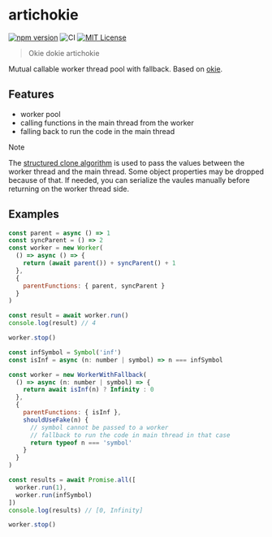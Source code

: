 # artichokie

[![npm version](https://badge.fury.io/js/artichokie.svg)](https://badge.fury.io/js/artichokie) ![CI](https://github.com/sapphi-red/artichokie/workflows/CI/badge.svg) [![MIT License](http://img.shields.io/badge/license-MIT-blue.svg?style=flat)](LICENSE)

> Okie dokie artichokie

Mutual callable worker thread pool with fallback. Based on [okie](https://github.com/yyx990803/okie).

## Features

- worker pool
- calling functions in the main thread from the worker
- falling back to run the code in the main thread

> [!NOTE]
> The [structured clone algorithm](https://developer.mozilla.org/en-US/docs/Web/API/Web_Workers_API/Structured_clone_algorithm) is used to pass the values between the worker thread and the main thread. Some object properties may be dropped because of that. If needed, you can serialize the vaules manually before returning on the worker thread side.

## Examples

```js
const parent = async () => 1
const syncParent = () => 2
const worker = new Worker(
  () => async () => {
    return (await parent()) + syncParent() + 1
  },
  {
    parentFunctions: { parent, syncParent }
  }
)

const result = await worker.run()
console.log(result) // 4

worker.stop()
```

```js
const infSymbol = Symbol('inf')
const isInf = async (n: number | symbol) => n === infSymbol

const worker = new WorkerWithFallback(
  () => async (n: number | symbol) => {
    return await isInf(n) ? Infinity : 0
  },
  {
    parentFunctions: { isInf },
    shouldUseFake(n) {
      // symbol cannot be passed to a worker
      // fallback to run the code in main thread in that case
      return typeof n === 'symbol'
    }
  }
)

const results = await Promise.all([
  worker.run(1),
  worker.run(infSymbol)
])
console.log(results) // [0, Infinity]

worker.stop()
```
